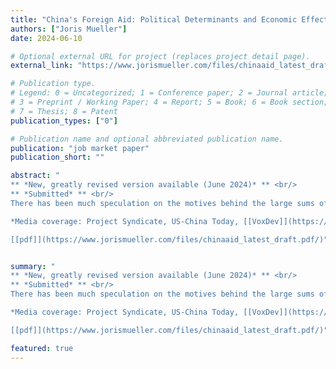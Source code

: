 ```yaml
--- 
title: "China's Foreign Aid: Political Determinants and Economic Effects"
authors: ["Joris Mueller"]
date: 2024-06-10

# Optional external URL for project (replaces project detail page).
external_link: "https://www.jorismueller.com/files/chinaaid_latest_draft.pdf"

# Publication type.
# Legend: 0 = Uncategorized; 1 = Conference paper; 2 = Journal article;
# 3 = Preprint / Working Paper; 4 = Report; 5 = Book; 6 = Book section;
# 7 = Thesis; 8 = Patent
publication_types: ["0"]

# Publication name and optional abbreviated publication name.
publication: "job market paper"
publication_short: ""

abstract: "
** *New, greatly revised version available (June 2024)* ** <br/>
** *Submitted* ** <br/>
There has been much speculation on the motives behind the large sums of foreign aid some countries provide to other countries. I address this question in the context of China, which is arguably the largest, most controversial, and most poorly understood donor. Using unique micro data, I find that the Chinese state's goal of domestic political stability drives a significant share of its aid allocation. I first document that in response to labor unrest in China, infrastructure aid contracts are allocated to state-owned firms in the affected areas, resulting in increased employment and future stability. Through existing connections between recipient countries and these firms, local unrest in China also significantly affects the allocation of Chinese aid to recipients. Finally, I exploit this granular variation to develop a novel shift-share instrument for identifying the causal effects of Chinese aid on recipients. I find large positive short-term effects on GDP but few signs of economic growth, household consumption or employment resulting from Chinese aid in the long term. <br/>

*Media coverage: Project Syndicate, US-China Today, [[VoxDev]](https://voxdev.org/topic/institutions-political-economy/chinese-foreign-aid-can-self-interest-benefit-recipients)* <br/>

[[pdf]](https://www.jorismueller.com/files/chinaaid_latest_draft.pdf/)"


summary: "
** *New, greatly revised version available (June 2024)* ** <br/>
** *Submitted* ** <br/>
There has been much speculation on the motives behind the large sums of foreign aid some countries provide to other countries. I address this question in the context of China, which is arguably the largest, most controversial, and most poorly understood donor. Using unique micro data, I find that the Chinese state's goal of domestic political stability drives a significant share of its aid allocation. I first document that in response to labor unrest in China, infrastructure aid contracts are allocated to state-owned firms in the affected areas, resulting in increased employment and future stability. Through existing connections between recipient countries and these firms, local unrest in China also significantly affects the allocation of Chinese aid to recipients. Finally, I exploit this granular variation to develop a novel shift-share instrument for identifying the causal effects of Chinese aid on recipients. I find large positive short-term effects on GDP but few signs of economic growth, household consumption or employment resulting from Chinese aid in the long term. <br/>

*Media coverage: Project Syndicate, US-China Today, [[VoxDev]](https://voxdev.org/topic/institutions-political-economy/chinese-foreign-aid-can-self-interest-benefit-recipients)* <br/>

[[pdf]](https://www.jorismueller.com/files/chinaaid_latest_draft.pdf/)"

featured: true
---
```



